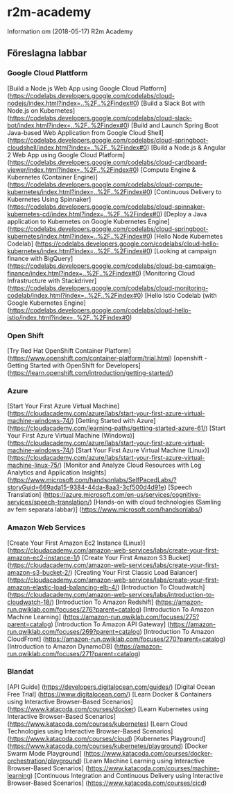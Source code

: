 # r2m-academy
Information om (2018-05-17) R2m Academy

## Föreslagna labbar

### Google Cloud Plattform
[Build a Node.js Web App using Google Cloud Platform]	(https://codelabs.developers.google.com/codelabs/cloud-nodejs/index.html?index=..%2F..%2Findex#0)
[Build a Slack Bot with Node.js on Kubernetes]	(https://codelabs.developers.google.com/codelabs/cloud-slack-bot/index.html?index=..%2F..%2Findex#0)
[Build and Launch Spring Boot Java-based Web Application from Google Cloud Shell]	(https://codelabs.developers.google.com/codelabs/cloud-springboot-cloudshell/index.html?index=..%2F..%2Findex#0)
[Build a Node.js & Angular 2 Web App using Google Cloud Platform]	(https://codelabs.developers.google.com/codelabs/cloud-cardboard-viewer/index.html?index=..%2F..%2Findex#0)
[Compute Engine & Kubernetes (Container Engine)]	(https://codelabs.developers.google.com/codelabs/cloud-compute-kubernetes/index.html?index=..%2F..%2Findex#0)
[Continuous Delivery to Kubernetes Using Spinnaker]	(https://codelabs.developers.google.com/codelabs/cloud-spinnaker-kubernetes-cd/index.html?index=..%2F..%2Findex#0)
[Deploy a Java application to Kubernetes on Google Kubernetes Engine]	(https://codelabs.developers.google.com/codelabs/cloud-springboot-kubernetes/index.html?index=..%2F..%2Findex#0)
[Hello Node Kubernetes Codelab]	(https://codelabs.developers.google.com/codelabs/cloud-hello-kubernetes/index.html?index=..%2F..%2Findex#0)
[Looking at campaign finance with BigQuery]	(https://codelabs.developers.google.com/codelabs/cloud-bq-campaign-finance/index.html?index=..%2F..%2Findex#0)
[Monitoring Cloud Infrastructure with Stackdriver]	(https://codelabs.developers.google.com/codelabs/cloud-monitoring-codelab/index.html?index=..%2F..%2Findex#0)
[Hello Istio Codelab (with Google Kubernetes Engine]	(https://codelabs.developers.google.com/codelabs/cloud-hello-istio/index.html?index=..%2F..%2Findex#0)

### Open Shift
[Try Red Hat OpenShift Container Platform]	(https://www.openshift.com/container-platform/trial.html)
[openshift - Getting Started with OpenShift for Developers]	(https://learn.openshift.com/introduction/getting-started/)

### Azure
[Start Your First Azure Virtual Machine] 	(https://cloudacademy.com/azure/labs/start-your-first-azure-virtual-machine-windows-74/)
[Getting Started with Azure]	(https://cloudacademy.com/learning-paths/getting-started-azure-61/)
[Start Your First Azure Virtual Machine (Windows)]	(https://cloudacademy.com/azure/labs/start-your-first-azure-virtual-machine-windows-74/)
[Start Your First Azure Virtual Machine (Linux)]	(https://cloudacademy.com/azure/labs/start-your-first-azure-virtual-machine-linux-75/)
[Monitor and Analyze Cloud Resources with Log Analytics and Application Insights]	(https://www.microsoft.com/handsonlabs/SelfPacedLabs/?storyGuid=669ada15-9384-44da-8aa3-3cf500d4d91e)
[Speech Translation]	(https://azure.microsoft.com/en-us/services/cognitive-services/speech-translation/)
[Hands-on with cloud technologies (Samling av fem separata labbar)]	(https://www.microsoft.com/handsonlabs/)

### Amazon Web Services
[Create Your First Amazon Ec2 Instance (Linux)]	(https://cloudacademy.com/amazon-web-services/labs/create-your-first-amazon-ec2-instance-1/)
[Create Your First Amazon S3 Bucket]	(https://cloudacademy.com/amazon-web-services/labs/create-your-first-amazon-s3-bucket-2/)
[Creating Your First Classic Load Balancer]	(https://cloudacademy.com/amazon-web-services/labs/create-your-first-amazon-elastic-load-balancing-elb-4/)
[Introduction To Cloudwatch]	(https://cloudacademy.com/amazon-web-services/labs/introduction-to-cloudwatch-18/)
[Introduction To Amazon Redshift]	(https://amazon-run.qwiklab.com/focuses/276?parent=catalog)
[Introduction To Amazon Machine Learning]	(https://amazon-run.qwiklab.com/focuses/275?parent=catalog)
[Introduction To Amazon API Gateway]	(https://amazon-run.qwiklab.com/focuses/269?parent=catalog)
[Introduction To Amazon CloudFront] (https://amazon-run.qwiklab.com/focuses/270?parent=catalog)
[Introduction to Amazon DynamoDB]	(https://amazon-run.qwiklab.com/focuses/271?parent=catalog)

### Blandat
[API Guide]	(https://developers.digitalocean.com/guides/)
[Digital Ocean Free Trial]	(https://www.digitalocean.com/)
[Learn Docker & Containers using Interactive Browser-Based Scenarios]	(https://www.katacoda.com/courses/docker)
[Learn Kubernetes using Interactive Browser-Based Scenarios]	(https://www.katacoda.com/courses/kubernetes)
[Learn Cloud Technologies using Interactive Browser-Based Scenarios]	(https://www.katacoda.com/courses/cloud)
[Kubernetes Playground]	(https://www.katacoda.com/courses/kubernetes/playground)
[Docker Swarm Mode Playground]	(https://www.katacoda.com/courses/docker-orchestration/playground)
[Learn Machine Learning using Interactive Browser-Based Scenarios]	(https://www.katacoda.com/courses/machine-learning)
[Continuous Integration and Continuous Delivery using Interactive Browser-Based Scenarios]	(https://www.katacoda.com/courses/cicd)
